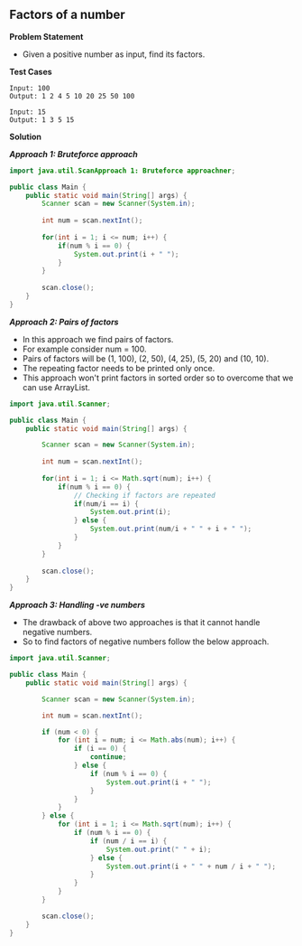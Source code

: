 ## Factors of a number

**Problem Statement**

- Given a positive number as input, find its factors.

**Test Cases**

```
Input: 100
Output: 1 2 4 5 10 20 25 50 100

Input: 15
Output: 1 3 5 15
```

**Solution**

_**Approach 1: Bruteforce approach**_

```java
import java.util.ScanApproach 1: Bruteforce approachner;

public class Main {
	public static void main(String[] args) {
		Scanner scan = new Scanner(System.in);
		
		int num = scan.nextInt();
		
		for(int i = 1; i <= num; i++) {
			if(num % i == 0) {
				System.out.print(i + " ");
			}
		}
		
		scan.close();
	}
}
```

_**Approach 2: Pairs of factors**_
- In this approach we find pairs of factors.
- For example consider num = 100.
- Pairs of factors will be (1, 100), (2, 50), (4, 25), (5, 20) and (10, 10).
- The repeating factor needs to be printed only once.
- This approach won't print factors in sorted order so to overcome that we can use ArrayList.
```java
import java.util.Scanner;

public class Main {
	public static void main(String[] args) {

		Scanner scan = new Scanner(System.in);
		
		int num = scan.nextInt();
		
		for(int i = 1; i <= Math.sqrt(num); i++) {
			if(num % i == 0) {
				// Checking if factors are repeated
				if(num/i == i) {
					System.out.print(i);
				} else {
					System.out.print(num/i + " " + i + " ");
				}
			}
		}
		
		scan.close();
	}
}
```

_**Approach 3: Handling -ve numbers**_
- The drawback of above two approaches is that it cannot handle negative numbers.
- So to find factors of negative numbers follow the below approach.

```java
import java.util.Scanner;

public class Main {
	public static void main(String[] args) {

		Scanner scan = new Scanner(System.in);

		int num = scan.nextInt();

		if (num < 0) {
			for (int i = num; i <= Math.abs(num); i++) {
				if (i == 0) {
					continue;
				} else {
					if (num % i == 0) {
						System.out.print(i + " ");
					}
				}
			}
		} else {
			for (int i = 1; i <= Math.sqrt(num); i++) {
				if (num % i == 0) {
					if (num / i == i) {
						System.out.print(" " + i);
					} else {
						System.out.print(i + " " + num / i + " ");
					}
				}
			}
		}

		scan.close();
	}
}
```
